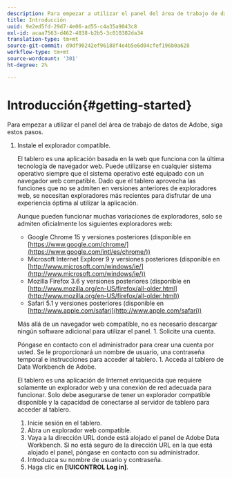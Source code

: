 ```yaml
---
description: Para empezar a utilizar el panel del área de trabajo de datos de Adobe, siga estos pasos.
title: Introducción
uuid: 9e2ed5fd-29d7-4e06-ad55-c4a35a9043c8
exl-id: acaa7563-d462-4838-b2b5-3c010382da34
translation-type: tm+mt
source-git-commit: d9df90242ef96188f4e4b5e6d04cfef196b0a628
workflow-type: tm+mt
source-wordcount: '301'
ht-degree: 2%

---
```


# Introducción{#getting-started}

Para empezar a utilizar el panel del área de trabajo de datos de Adobe, siga estos pasos.

1. Instale el explorador compatible.

   El tablero es una aplicación basada en la web que funciona con la última tecnología de navegador web. Puede utilizarse en cualquier sistema operativo siempre que el sistema operativo esté equipado con un navegador web compatible. Dado que el tablero aprovecha las funciones que no se admiten en versiones anteriores de exploradores web, se necesitan exploradores más recientes para disfrutar de una experiencia óptima al utilizar la aplicación.

   Aunque pueden funcionar muchas variaciones de exploradores, solo se admiten oficialmente los siguientes exploradores web:

   * Google Chrome 15 y versiones posteriores (disponible en [https://www.google.com/chrome/](https://www.google.com/intl/es/chrome/))
   * Microsoft Internet Explorer 9 y versiones posteriores (disponible en [http://www.microsoft.com/windows/ie/](http://www.microsoft.com/windows/ie/))
   * Mozilla Firefox 3.6 y versiones posteriores (disponible en [http://www.mozilla.org/en-US/firefox/all-older.html](http://www.mozilla.org/en-US/firefox/all-older.html))
   * Safari 5.1 y versiones posteriores (disponible en [http://www.apple.com/safari](http://www.apple.com/safari))

   Más allá de un navegador web compatible, no es necesario descargar ningún software adicional para utilizar el panel. 1. Solicite una cuenta.

   Póngase en contacto con el administrador para crear una cuenta por usted. Se le proporcionará un nombre de usuario, una contraseña temporal e instrucciones para acceder al tablero. 1. Acceda al tablero de Data Workbench de Adobe.

   El tablero es una aplicación de Internet enriquecida que requiere solamente un explorador web y una conexión de red adecuada para funcionar. Solo debe asegurarse de tener un explorador compatible disponible y la capacidad de conectarse al servidor de tablero para acceder al tablero.
   1. Inicie sesión en el tablero.
   1. Abra un explorador web compatible.
   1. Vaya a la dirección URL donde está alojado el panel de Adobe Data Workbench. Si no está seguro de la dirección URL en la que está alojado el panel, póngase en contacto con su administrador.
   1. Introduzca su nombre de usuario y contraseña.
   1. Haga clic en **[!UICONTROL Log in]**.
